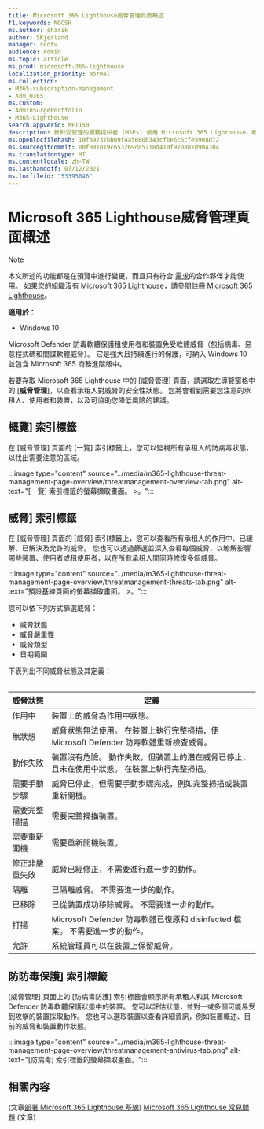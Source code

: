 ```yaml
---
title: Microsoft 365 Lighthouse威脅管理頁面概述
f1.keywords: NOCSH
ms.author: sharik
author: SKjerland
manager: scotv
audience: Admin
ms.topic: article
ms.prod: microsoft-365-lighthouse
localization_priority: Normal
ms.collection:
- M365-subscription-management
- Adm_O365
ms.custom:
- AdminSurgePortfolio
- M365-Lighthouse
search.appverid: MET150
description: 針對受管理的服務提供者 (MSPs) 使用 Microsoft 365 Lighthouse，瞭解 [威脅管理] 頁面。
ms.openlocfilehash: 10f39737bb69f4a5080b343cfbe6c6cfe5908d72
ms.sourcegitcommit: 00f001019c653269d85718d410f970887d904304
ms.translationtype: MT
ms.contentlocale: zh-TW
ms.lasthandoff: 07/12/2021
ms.locfileid: "53395046"
---
```

# <a name="microsoft-365-lighthouse-threat-management-page-overview"></a>Microsoft 365 Lighthouse威脅管理頁面概述 

> [!NOTE]
> 本文所述的功能都是在預覽中進行變更，而且只有符合 [需求](m365-lighthouse-requirements.md)的合作夥伴才能使用。 如果您的組織沒有 Microsoft 365 Lighthouse，請參閱[註冊 Microsoft 365 Lighthouse](m365-lighthouse-sign-up.md)。

**適用於：**

- Windows 10

Microsoft Defender 防毒軟體保護租使用者和裝置免受軟體威脅（包括病毒、惡意程式碼和間諜軟體威脅）。 它是強大且持續進行的保護，可納入 Windows 10 並包含 Microsoft 365 商務進階版中。  
  
若要存取 Microsoft 365 Lighthouse 中的 [威脅管理] 頁面，請選取左導覽窗格中的 [**威脅管理**]，以查看承租人對威脅的安全性狀態。 您將會看到需要您注意的承租人、使用者和裝置，以及可協助您降低風險的建議。  
  
## <a name="overview-tab"></a>概覽] 索引標籤  
  
在 [威脅管理] 頁面的 [一覽] 索引標籤上，您可以監視所有承租人的防病毒狀態，以找出需要注意的區域。

:::image type="content" source="../media/m365-lighthouse-threat-management-page-overview/threatmanagement-overview-tab.png" alt-text="[一覽] 索引標籤的螢幕擷取畫面。 >。":::

## <a name="threats-tab"></a>威脅] 索引標籤

在 [威脅管理] 頁面的 [威脅] 索引標籤上，您可以查看所有承租人的作用中、已緩解、已解決及允許的威脅。 您也可以透過篩選並深入查看每個威脅，以瞭解影響哪些裝置、使用者或租使用者，以在所有承租人間同時修復多個威脅。

:::image type="content" source="../media/m365-lighthouse-threat-management-page-overview/threatmanagement-threats-tab.png" alt-text="預設基線頁面的螢幕擷取畫面。 >。":::
  
您可以依下列方式篩選威脅：

- 威脅狀態
- 威脅嚴重性
- 威脅類型
- 日期範圍

下表列出不同威脅狀態及其定義：<br><br>

| 威脅狀態 | 定義 |
|--|--|
| 作用中 | 裝置上的威脅為作用中狀態。 |
| 無狀態 | 威脅狀態無法使用。 在裝置上執行完整掃描，使 Microsoft Defender 防毒軟體重新檢查威脅。 |
| 動作失敗 | 裝置沒有危險。 動作失敗，但裝置上的潛在威脅已停止，且未在使用中狀態。 在裝置上執行完整掃描。 |
| 需要手動步驟 | 威脅已停止，但需要手動步驟完成，例如完整掃描或裝置重新開機。 |
| 需要完整掃描 | 需要完整掃描裝置。 |
| 需要重新開機 | 需要重新開機裝置。 |
| 修正非嚴重失敗 | 威脅已經修正，不需要進行進一步的動作。 |
| 隔離 | 已隔離威脅。 不需要進一步的動作。 |
| 已移除 | 已從裝置成功移除威脅。 不需要進一步的動作。 |
| 打掃 | Microsoft Defender 防毒軟體已復原和 disinfected 檔案。 不需要進一步的動作。 |
| 允許 | 系統管理員可以在裝置上保留威脅。 | 

## <a name="antivirus-protection-tab"></a>防防毒保護] 索引標籤

[威脅管理] 頁面上的 [防病毒防護] 索引標籤會顯示所有承租人和其 Microsoft Defender 防毒軟體保護狀態中的裝置。 您可以評估狀態，並對一或多個可能易受到攻擊的裝置採取動作。 您也可以選取裝置以查看詳細資訊，例如裝置概述、目前的威脅和裝置動作狀態。

:::image type="content" source="../media/m365-lighthouse-threat-management-page-overview/threatmanagement-antivirus-tab.png" alt-text="[防病毒] 索引標籤的螢幕擷取畫面。":::

## <a name="related-content"></a>相關內容

 (文章[部署 Microsoft 365 Lighthouse 基線](m365-lighthouse-deploy-baselines.md)) 
[Microsoft 365 Lighthouse 常見問題](m365-lighthouse-faq.yml) (文章) 
